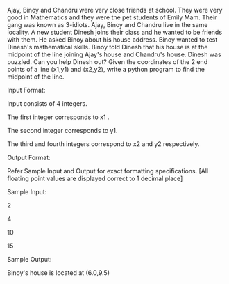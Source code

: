 Ajay, Binoy and Chandru were very close friends at school. They were very good in Mathematics and they were the pet students of Emily Mam. Their gang was known as 3-idiots. Ajay, Binoy and Chandru live in the same locality. A new student Dinesh joins their class and he wanted to be friends with them. He asked Binoy about his house address. Binoy wanted to test Dinesh's mathematical skills. Binoy told Dinesh that his house is at the midpoint of the line joining Ajay's house and Chandru's house. Dinesh was puzzled. Can you help Dinesh out? Given the coordinates of the 2 end points of a line (x1,y1) and (x2,y2), write a python program to find the midpoint of the line. 

Input Format: 

Input consists of 4 integers. 

The first integer corresponds to x1 . 

The second integer corresponds to y1. 

The third and fourth integers correspond to x2 and y2 respectively. 

Output Format: 

Refer Sample Input and Output for exact formatting specifications. [All floating point values are displayed correct to 1 decimal place]

Sample Input:

 2

 4

 10

 15

Sample Output:

Binoy's house is located at (6.0,9.5)
